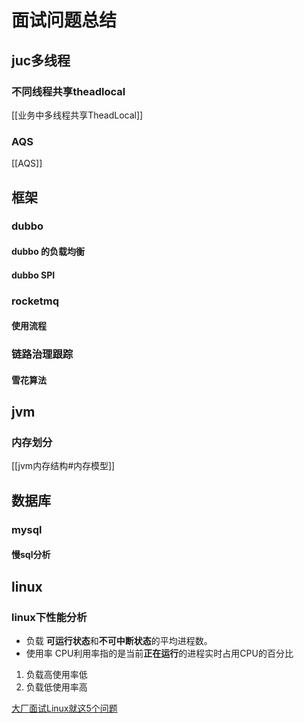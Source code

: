 # 面试问题总结

## juc多线程

### 不同线程共享theadlocal
[[业务中多线程共享TheadLocal]]



### AQS
[[AQS]]

#### 

## 框架

### dubbo

#### dubbo 的负载均衡

#### dubbo SPI


### rocketmq

#### 使用流程

### 链路治理跟踪

#### 雪花算法

## jvm

### 内存划分
[[jvm内存结构#内存模型]]


## 数据库

### mysql

#### 慢sql分析

## linux

### linux下性能分析
- 负载 
**可运行状态**和**不可中断状态**的平均进程数。
- 使用率 
CPU利用率指的是当前**正在运行**的进程实时占用CPU的百分比

1. 负载高使用率低
2. 负载低使用率高

[大厂面试Linux就这5个问题](https://mp.weixin.qq.com/s/24vBHgtw5efC9V9yYqknNg)